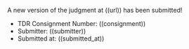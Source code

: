 A new version of the judgment at ((url)) has been submitted!

- TDR Consignment Number: ((consignment))
- Submitter: ((submitter))
- Submitted at: ((submitted_at))
